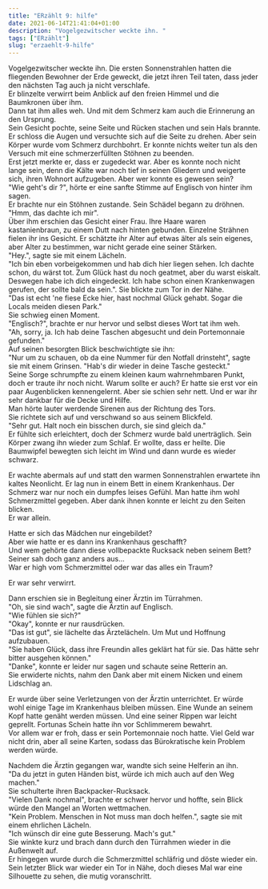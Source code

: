 ```yaml
---
title: "ERzählt 9: hilfe"
date: 2021-06-14T21:41:04+01:00
description: "Vogelgezwitscher weckte ihn. "
tags: ["ERzählt"]
slug: "erzaehlt-9-hilfe"
---
```


Vogelgezwitscher weckte ihn. Die ersten Sonnenstrahlen hatten die fliegenden Bewohner der Erde geweckt, die jetzt ihren Teil taten, dass jeder den nächsten Tag auch ja nicht verschlafe.\
Er blinzelte verwirrt beim Anblick auf den freien Himmel und die Baumkronen über ihm.\
Dann tat ihm alles weh. Und mit dem Schmerz kam auch die Erinnerung an den Ursprung.\
Sein Gesicht pochte, seine Seite und Rücken stachen und sein Hals brannte.\
Er schloss die Augen und versuchte sich auf die Seite zu drehen. Aber sein Körper wurde vom Schmerz durchbohrt. Er konnte nichts weiter tun als den Versuch mit eine schmerzerfüllten Stöhnen zu beenden.\
Erst jetzt merkte er, dass er zugedeckt war. Aber es konnte noch nicht lange sein, denn die Kälte war noch tief in seinen Gliedern und weigerte sich, ihren Wohnort aufzugeben. Aber wer konnte es gewesen sein?\
"Wie geht's dir ?", hörte er eine sanfte Stimme auf Englisch von hinter ihm sagen.\
Er brachte nur ein Stöhnen zustande. Sein Schädel begann zu dröhnen.\
"Hmm, das dachte ich mir".\
Über ihm erschien das Gesicht einer Frau. Ihre Haare waren kastanienbraun, zu einem Dutt nach hinten gebunden. Einzelne Strähnen fielen ihr ins Gesicht. Er schätzte ihr Alter auf etwas älter als sein eigenes, aber Alter zu bestimmen, war nicht gerade eine seiner Stärken.\
"Hey.", sagte sie mit einem Lächeln.\
"Ich bin eben vorbeigekommen und hab dich hier liegen sehen. Ich dachte schon, du wärst tot. Zum Glück hast du noch geatmet, aber du warst eiskalt. Deswegen habe ich dich eingedeckt. Ich habe schon einen Krankenwagen gerufen, der sollte bald da sein.". Sie blickte zum Tor in der Nähe.\
"Das ist echt 'ne fiese Ecke hier, hast nochmal Glück gehabt. Sogar die Locals meiden diesen Park."\
Sie schwieg einen Moment.\
"Englisch?", brachte er nur hervor und selbst dieses Wort tat ihm weh.\
"Ah, sorry, ja. Ich hab deine Taschen abgesucht und dein Portemonnaie gefunden."\
Auf seinen besorgten Blick beschwichtigte sie ihn:\
"Nur um zu schauen, ob da eine Nummer für den Notfall drinsteht", sagte sie mit einem Grinsen. "Hab's dir wieder in deine Tasche gesteckt."\
Seine Sorge schrumpfte zu einem kleinen kaum wahrnehmbaren Punkt, doch er traute ihr noch nicht. Warum sollte er auch? Er hatte sie erst vor ein paar Augenblicken kennengelernt. Aber sie schien sehr nett. Und er war ihr sehr dankbar für die Decke und Hilfe.\
Man hörte lauter werdende Sirenen aus der Richtung des Tors.\
Sie richtete sich auf und verschwand so aus seinem Blickfeld.\
"Sehr gut. Halt noch ein bisschen durch, sie sind gleich da."\
Er fühlte sich erleichtert, doch der Schmerz wurde bald unerträglich. Sein Körper zwang ihn wieder zum Schlaf. Er wollte, dass er heilte. Die Baumwipfel bewegten sich leicht im Wind und dann wurde es wieder schwarz.

Er wachte abermals auf und statt den warmen Sonnenstrahlen erwartete ihn kaltes Neonlicht. Er lag nun in einem Bett in einem Krankenhaus. Der Schmerz war nur noch ein dumpfes leises Gefühl. Man hatte ihm wohl Schmerzmittel gegeben. Aber dank ihnen konnte er leicht zu den Seiten blicken.\
Er war allein.

Hatte er sich das Mädchen nur eingebildet?\
Aber wie hatte er es dann ins Krankenhaus geschafft?\
Und wem gehörte dann diese vollbepackte Rucksack neben seinem Bett?\
Seiner sah doch ganz anders aus...\
War er high vom Schmerzmittel oder war das alles ein Traum?

Er war sehr verwirrt.

Dann erschien sie in Begleitung einer Ärztin im Türrahmen.\
"Oh, sie sind wach", sagte die Ärztin auf Englisch.\
"Wie fühlen sie sich?"\
"Okay", konnte er nur rausdrücken.\
"Das ist gut", sie lächelte das Ärztelächeln. Um Mut und Hoffnung aufzubauen.\
"Sie haben Glück, dass ihre Freundin alles geklärt hat für sie. Das hätte sehr bitter ausgehen können."\
"Danke", konnte er leider nur sagen und schaute seine Retterin an.\
Sie erwiderte nichts, nahm den Dank aber mit einem Nicken und einem Lidschlag an.

Er wurde über seine Verletzungen von der Ärztin unterrichtet. Er würde wohl einige Tage im Krankenhaus bleiben müssen. Eine Wunde an seinem Kopf hatte genäht werden müssen. Und eine seiner Rippen war leicht geprellt. Fortunas Schein hatte ihn vor Schlimmerem bewahrt.\
Vor allem war er froh, dass er sein Portemonnaie noch hatte. Viel Geld war nicht drin, aber all seine Karten, sodass das Bürokratische kein Problem werden würde.

Nachdem die Ärztin gegangen war, wandte sich seine Helferin an ihn.\
"Da du jetzt in guten Händen bist, würde ich mich auch auf den Weg machen."\
Sie schulterte ihren Backpacker-Rucksack.\
"Vielen Dank nochmal", brachte er schwer hervor und hoffte, sein Blick würde den Mangel an Worten wettmachen.\
"Kein Problem. Menschen in Not muss man doch helfen.", sagte sie mit einem ehrlichen Lächeln.\
"Ich wünsch dir eine gute Besserung. Mach's gut."\
Sie winkte kurz und brach dann durch den Türrahmen wieder in die Außenwelt auf.\
Er hingegen wurde durch die Schmerzmittel schläfrig und döste wieder ein. Sein letzter Blick war wieder ein Tor in Nähe, doch dieses Mal war eine Silhouette zu sehen, die mutig voranschritt.

